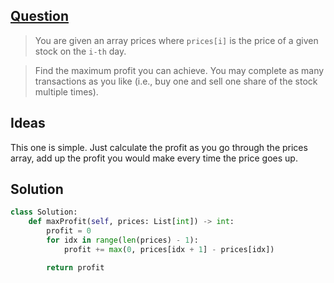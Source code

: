 ## [Question](https://leetcode.com/problems/best-time-to-buy-and-sell-stock-ii/)

> You are given an array prices where `prices[i]` is the price of a given stock on the `i-th` day.

> Find the maximum profit you can achieve. You may complete as many transactions as you like (i.e., buy one and sell one share of the stock multiple times).

## Ideas

This one is simple. Just calculate the profit as you go through the prices array, add up the profit you would make every time the price goes up.

## Solution
```py
class Solution:
    def maxProfit(self, prices: List[int]) -> int:
        profit = 0
        for idx in range(len(prices) - 1):
            profit += max(0, prices[idx + 1] - prices[idx])

        return profit
```
